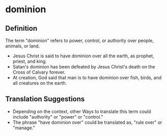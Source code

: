 # dominion

## Definition

The term "dominion" refers to power, control, or authority over people, animals, or land.

* Jesus Christ is said to have dominion over all the earth, as prophet, priest, and king.
* Satan's dominion has been defeated by Jesus Christ's death on the Cross of Calvary forever.
* At creation, God said that man is to have dominion over fish, birds, and all creatures on the earth.


## Translation Suggestions



* Depending on the context, other Ways to translate this term could include "authority" or "power" or "control."
* The phrase "have dominion over" could be translated as, "rule over" or "manage."